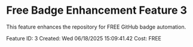 # Free Badge Enhancement Feature 3 
 
This feature enhances the repository for FREE GitHub badge automation. 
 
Feature ID: 3 
Created: Wed 06/18/2025 15:09:41.42 
Cost: FREE 
